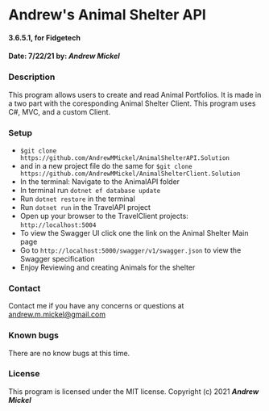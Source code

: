 # Andrew's Animal Shelter API
#### 3.6.5.1, for Fidgetech
#### Date: 7/22/21  by: _**Andrew Mickel**_
### Description
This program allows users to create and read Animal Portfolios. It is made in a two part with the coresponding Animal Shelter Client. This program uses C#, MVC, and a custom Client.
### Setup
* `$git clone https://github.com/AndrewMMickel/AnimalShelterAPI.Solution`
* and in a new project file do the same for `$git clone https://github.com/AndrewMMickel/AnimalShelterClient.Solution`
* In the terminal: Navigate to the AnimalAPI folder
* In terminal run `dotnet ef database update`
* Run `dotnet restore` in the terminal
* Run `dotnet run` in the TravelAPI project
* Open up your browser to the TravelClient projects: `http://localhost:5004`
* To view the Swagger UI click one the link on the Animal Shelter Main page
* Go to `http://localhost:5000/swagger/v1/swagger.json` to view the Swagger specification
* Enjoy Reviewing and creating Animals for the shelter
### Contact
Contact me if you have any concerns or questions at andrew.m.mickel@gmail.com
### Known bugs
There are no know bugs at this time.
### License
This program is licensed under the MIT license.
Copyright (c) 2021 _**Andrew Mickel**_